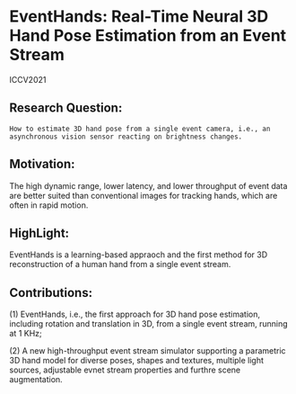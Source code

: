 # EventHands: Real-Time Neural 3D Hand Pose Estimation from an Event Stream

ICCV2021
    
## Research Question:
	How to estimate 3D hand pose from a single event camera, i.e., an asynchronous vision sensor reacting on brightness changes.

## Motivation:
  The high dynamic range, lower latency, and lower throughput of event data are better suited than conventional images for tracking hands, which are often in rapid motion.

## HighLight:
  EventHands is a learning-based appraoch and the first method for 3D reconstruction of a human hand from a single event stream.

## Contributions:
(1) EventHands, i.e., the first approach for 3D hand pose estimation, including rotation and translation in 3D, from a single event stream, running at 1 KHz;

(2) A new high-throughput event stream simulator supporting a parametric 3D hand model for diverse poses, shapes and textures, multiple light sources, adjustable evnet stream properties and furthre scene augmentation.

 

